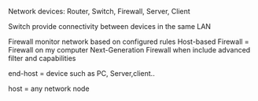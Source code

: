 Network devices:
Router, Switch, Firewall, Server, Client

Switch provide connectivity between devices in the same LAN

Firewall monitor network based on configured rules
Host-based Firewall = Firewall on my computer
Next-Generation Firewall when include advanced filter and capabilities


end-host = device such as PC, Server,client..

host = any network node
